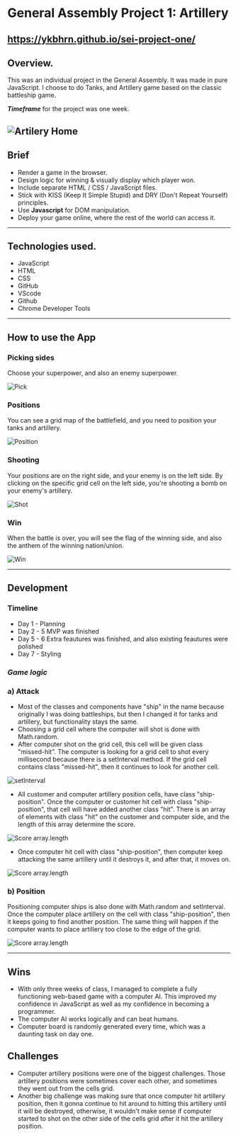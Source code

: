 # General Assembly Project 1: Artillery
## https://ykbhrn.github.io/sei-project-one/
## **Overview.**
This was an individual project in the General Assembly. It was made in pure JavaScript. I choose to do Tanks, and Artillery game based on the classic battleship game.
 
***Timeframe*** for the project was one week.
 
![Artilery Home](images/home.png)
-------------------------
## Brief
* Render a game in the browser.
* Design logic for winning & visually display which player won.
* Include separate HTML / CSS / JavaScript files.
* Stick with KISS (Keep It Simple Stupid) and DRY (Don't Repeat Yourself) principles.
* Use **Javascript** for DOM manipulation.
* Deploy your game online, where the rest of the world can access it.
 
-------------------------
 
## **Technologies used.**
 
* JavaScript
* HTML
* CSS
* GitHub
* VScode
* Github
* Chrome Developer Tools
 
-------------------------
 
## How to use the App
### Picking sides
Choose your superpower, and also an enemy superpower.
 
![Pick](images/pick.png)
 
### Positions
 
You can see a grid map of the battlefield, and you need to position your tanks and artillery.
 
![Position](images/position.png)
 
### Shooting
 
Your positions are on the right side, and your enemy is on the left side. By clicking on the specific grid cell on the left side, you're shooting a bomb on your enemy's artillery.
 
![Shot](images/shots.png)
 
### Win
 
When the battle is over, you will see the flag of the winning side, and also the anthem of the winning nation/union.
 
![Win](images/win.png)
 
-------------------------
 
## Development

### Timeline 
* Day 1 - Planning 
* Day 2 - 5 MVP was finished
* Day 5 - 6 Extra feautures was finished, and also existing feautures were polished
* Day 7 - Styling
 
### ***Game logic***
### a) Attack
 
* Most of the classes and components have "ship" in the name because originally I was doing battleships, but then I changed it for tanks and artillery, but functionality stays the same.
* Choosing a grid cell where the computer will shot is done with Math.random.
* After computer shot on the grid cell, this cell will be given class "missed-hit". The computer is looking for a grid cell to shot every millisecond because there is a setInterval method. If the grid cell contains class "missed-hit", then it continues to look for another cell.
 
![setInterval](images/interval.png)
 
* All customer and computer artillery position cells, have class "ship-position". Once the computer or customer hit cell with class "ship-position",
that cell will have added another class "hit". There is an array of elements with class "hit" on the customer and computer side, and the length of this array determine the score.
 
![Score array.length](images/score-readme.png)
 
* Once computer hit cell with class "ship-position", then computer keep attacking the same artillery until it destroys it, and after that, it moves on.
 
![Score array.length](images/keep-attacking.png)
 
### b) Position
 
Positioning computer ships is also done with Math.random and setInterval. Once the computer place artillery on the cell with class "ship-position", then it keeps going to find another position. The same thing will happen if the computer wants to place artillery too close to the edge of the grid.
 
![Score array.length](images/computer-position.png)
 
 
 
-------------------------
 
## Wins
* With only three weeks of class, I managed to complete a fully functioning web-based game with a computer AI. This improved my confidence in JavaScript as well as my confidence in becoming a programmer.
* The computer AI works logically and can beat humans.
* Computer board is randomly generated every time, which was a daunting task on day one.
 
## Challenges
* Computer artillery positions were one of the biggest challenges. Those artillery positions were sometimes cover each other, and sometimes they went out from the cells grid.
* Another big challenge was making sure that once computer hit artillery position, then it gonna continue to hit around to hitting this artillery until it will be destroyed, otherwise, it wouldn't make sense if computer started to shot on the other side of the cells grid after it hit the artillery position.